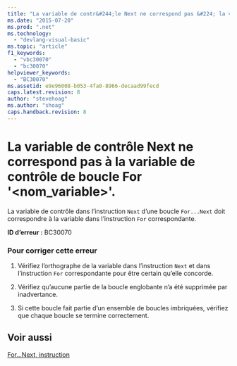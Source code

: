 ```yaml
---
title: "La variable de contr&#244;le Next ne correspond pas &#224; la variable de contr&#244;le de boucle For &#39;&lt;nom_variable&gt;&#39;. | Microsoft Docs"
ms.date: "2015-07-20"
ms.prod: ".net"
ms.technology: 
  - "devlang-visual-basic"
ms.topic: "article"
f1_keywords: 
  - "vbc30070"
  - "bc30070"
helpviewer_keywords: 
  - "BC30070"
ms.assetid: e9e96008-b053-4fa0-8966-decaad99fecd
caps.latest.revision: 8
author: "stevehoag"
ms.author: "shoag"
caps.handback.revision: 8
---
```

# La variable de contr&#244;le Next ne correspond pas &#224; la variable de contr&#244;le de boucle For &#39;&lt;nom_variable&gt;&#39;.
La variable de contrôle dans l’instruction `Next` d’une boucle `For...Next` doit correspondre à la variable dans l’instruction `For` correspondante.  
  
 **ID d’erreur :** BC30070  
  
### Pour corriger cette erreur  
  
1.  Vérifiez l’orthographe de la variable dans l’instruction `Next` et dans l’instruction `For` correspondante pour être certain qu’elle concorde.  
  
2.  Vérifiez qu’aucune partie de la boucle englobante n’a été supprimée par inadvertance.  
  
3.  Si cette boucle fait partie d’un ensemble de boucles imbriquées, vérifiez que chaque boucle se termine correctement.  
  
## Voir aussi  
 [For...Next, instruction](../../visual-basic/language-reference/statements/for-next-statement.md)